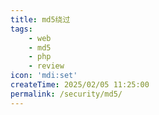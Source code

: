 ```yaml
---
title: md5绕过
tags:
    - web
    - md5
    - php
    - review
icon: 'mdi:set'
createTime: 2025/02/05 11:25:00
permalink: /security/md5/
---
```





